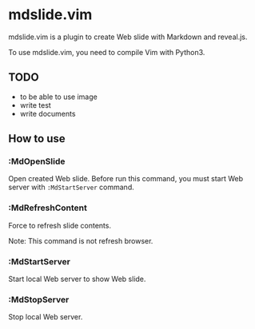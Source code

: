 # mdslide.vim

mdslide.vim is a plugin to create Web slide with Markdown and reveal.js.

To use mdslide.vim, you need to compile Vim with Python3.

## TODO

* to be able to use image
* write test
* write documents

## How to use

### :MdOpenSlide

Open created Web slide. Before run this command, you must start Web server with `:MdStartServer` command.

### :MdRefreshContent

Force to refresh slide contents.

Note: This command is not refresh browser.

### :MdStartServer

Start local Web server to show Web slide.

### :MdStopServer

Stop local Web server.
